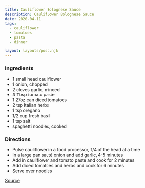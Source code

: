```yaml
---
title: Cauliflower Bolognese Sauce
description: Cauliflower Bolognese Sauce
date: 2020-04-11
tags:
  - cauliflower
  - tomatoes
  - pasta
  - dinner

layout: layouts/post.njk
---
```


### Ingredients

- 1 small head cauliflower
- 1 onion, chopped
- 2 cloves garlic, minced
- 3 Tbsp tomato paste
- 1 27oz can diced tomatoes
- 2 tsp Italian herbs
- 1 tsp oregano
- 1/2 cup fresh basil
- 1 tsp salt
- spaghetti noodles, cooked

### Directions

- Pulse cauliflower in a food processor, 1/4 of the head at a time
- In a large pan sauté onion and add garlic, 4-5 minutes
- Add in cauliflower and tomato paste and cook for 2 minutes
- Add diced tomatoes and herbs and cook for 6 minutes
- Serve over noodles

[Source](https://veganheaven.org/recipe/cauliflower-bolognese-sauce/)
